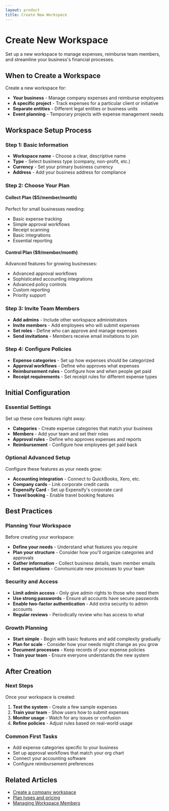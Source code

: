 ```yaml
---
layout: product
title: Create New Workspace
---
```


# Create New Workspace

Set up a new workspace to manage expenses, reimburse team members, and streamline your business's financial processes.

## When to Create a Workspace

Create a new workspace for:
- **Your business** - Manage company expenses and reimburse employees
- **A specific project** - Track expenses for a particular client or initiative
- **Separate entities** - Different legal entities or business units
- **Event planning** - Temporary projects with expense management needs

## Workspace Setup Process

### Step 1: Basic Information
- **Workspace name** - Choose a clear, descriptive name
- **Type** - Select business type (company, non-profit, etc.)
- **Currency** - Set your primary business currency
- **Address** - Add your business address for compliance

### Step 2: Choose Your Plan

#### Collect Plan ($5/member/month)
Perfect for small businesses needing:
- Basic expense tracking
- Simple approval workflows  
- Receipt scanning
- Basic integrations
- Essential reporting

#### Control Plan ($9/member/month)  
Advanced features for growing businesses:
- Advanced approval workflows
- Sophisticated accounting integrations
- Advanced policy controls
- Custom reporting
- Priority support

### Step 3: Invite Team Members
- **Add admins** - Include other workspace administrators
- **Invite members** - Add employees who will submit expenses
- **Set roles** - Define who can approve and manage expenses
- **Send invitations** - Members receive email invitations to join

### Step 4: Configure Policies
- **Expense categories** - Set up how expenses should be categorized
- **Approval workflows** - Define who approves what expenses
- **Reimbursement rules** - Configure how and when people get paid
- **Receipt requirements** - Set receipt rules for different expense types

## Initial Configuration

### Essential Settings
Set up these core features right away:
- **Categories** - Create expense categories that match your business
- **Members** - Add your team and set their roles
- **Approval rules** - Define who approves expenses and reports
- **Reimbursement** - Configure how employees get paid back

### Optional Advanced Setup
Configure these features as your needs grow:
- **Accounting integration** - Connect to QuickBooks, Xero, etc.
- **Company cards** - Link corporate credit cards
- **Expensify Card** - Set up Expensify's corporate card
- **Travel booking** - Enable travel booking features

## Best Practices

### Planning Your Workspace
Before creating your workspace:
- **Define your needs** - Understand what features you require
- **Plan your structure** - Consider how you'll organize categories and approvals
- **Gather information** - Collect business details, team member emails
- **Set expectations** - Communicate new processes to your team

### Security and Access
- **Limit admin access** - Only give admin rights to those who need them
- **Use strong passwords** - Ensure all accounts have secure passwords
- **Enable two-factor authentication** - Add extra security to admin accounts
- **Regular reviews** - Periodically review who has access to what

### Growth Planning
- **Start simple** - Begin with basic features and add complexity gradually
- **Plan for scale** - Consider how your needs might change as you grow
- **Document processes** - Keep records of your expense policies
- **Train your team** - Ensure everyone understands the new system

## After Creation

### Next Steps
Once your workspace is created:
1. **Test the system** - Create a few sample expenses
2. **Train your team** - Show users how to submit expenses
3. **Monitor usage** - Watch for any issues or confusion
4. **Refine policies** - Adjust rules based on real-world usage

### Common First Tasks
- Add expense categories specific to your business
- Set up approval workflows that match your org chart
- Connect your accounting software
- Configure reimbursement preferences

## Related Articles

- [Create a company workspace](https://help.expensify.com/articles/new-expensify/getting-started/Create-a-company-workspace)
- [Plan types and pricing](https://help.expensify.com/articles/new-expensify/billing-and-subscriptions/Plan-types-and-pricing)
- [Managing Workspace Members](https://help.expensify.com/articles/new-expensify/workspaces/Managing-Workspace-Members) 